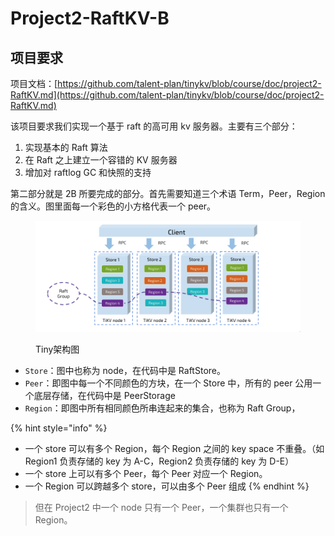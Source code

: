 # Project2-RaftKV-B

## 项目要求

项目文档：[https://github.com/talent-plan/tinykv/blob/course/doc/project2-RaftKV.md](https://github.com/talent-plan/tinykv/blob/course/doc/project2-RaftKV.md)

该项目要求我们实现一个基于 raft 的高可用 kv 服务器。主要有三个部分：

1. 实现基本的 Raft 算法
2. 在 Raft 之上建立一个容错的 KV 服务器
3. 增加对 raftlog GC 和快照的支持

第二部分就是 2B 所要完成的部分。首先需要知道三个术语 Term，Peer，Region 的含义。图里面每一个彩色的小方格代表一个 peer。

<figure><img src="../../.gitbook/assets/image (1).png" alt=""><figcaption><p>Tiny架构图</p></figcaption></figure>

* `Store`：图中也称为 node，在代码中是 RaftStore。
* `Peer`：即图中每一个不同颜色的方块，在一个 Store 中，所有的 peer 公用一个底层存储，在代码中是 PeerStorage
* `Region`：即图中所有相同颜色所串连起来的集合，也称为 Raft Group，

{% hint style="info" %}
* 一个 store 可以有多个 Region，每个 Region 之间的 key space 不重叠。（如 Region1 负责存储的 key 为 A-C，Region2 负责存储的 key 为 D-E）
* 一个 store 上可以有多个 Peer，每个 Peer 对应一个 Region。
* 一个 Region 可以跨越多个 store，可以由多个 Peer 组成
{% endhint %}

> 但在 Project2 中一个 node 只有一个 Peer，一个集群也只有一个 Region。


